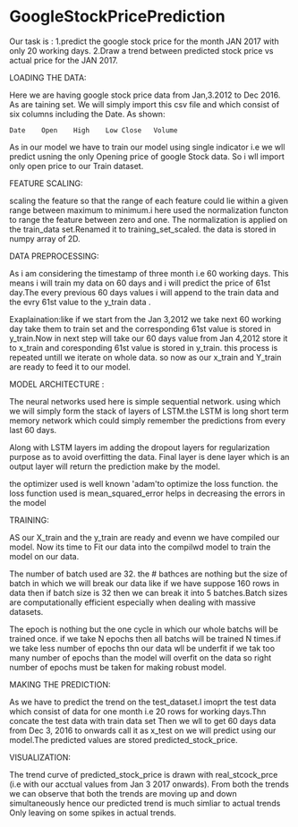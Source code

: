 # GoogleStockPricePrediction

Our task is :
1.predict the google stock price for the month JAN 2017  with only 20 working days.
2.Draw a trend between predicted stock price vs actual price for the JAN 2017. 

LOADING THE DATA:

Here we are having google stock price data from Jan,3.2012 to Dec 2016. As are taining set.
We will simply import this csv file and which consist of six columns including the Date.
As shown:

	Date	Open	High	Low	Close	Volume

As in our model we have to train our model using single indicator i.e we wll predict
usning the only Opening price of google Stock data. So i wll import only open price to our
Train dataset.


FEATURE SCALING:

scaling the feature so that the range of each feature could lie within a given range
between maximum to minimum.i here used the normalization functon to range the feature between
zero and one.
The normalization is applied on the train_data set.Renamed it to training_set_scaled.
the data is stored in numpy array of 2D.


DATA PREPROCESSING:

As i am considering the timestamp of three month i.e 60 working days. This means i will train my
data on 60 days and i will predict the price of 61st day.The every previous 60 days values i will
append to the train data  and the evry 61st value to the y_train data . 

Exaplaination:like if we start from the Jan 3,2012 we take next 60 working day take them to train set
and the corresponding 61st value is stored in y_train.Now in next step will take our 60 days value
from Jan 4,2012 store it to x_train and coresponding 61st value is stored in y_train. this process is
repeated untill we iterate on whole data.
so now as our x_train and Y_train are ready to feed it to our model.

MODEL ARCHITECTURE :

The neural networks used here is  simple sequential network. using  which we will
simply form the stack of layers of LSTM.the LSTM is long short term memory network which
could simply remember the predictions from every last 60 days.

 Along with LSTM layers im adding the dropout layers for regularization purpose as to avoid 
overfitting the data.
Final layer is dene layer which is an output layer will return the prediction make by the model.
 
the optimizer used is well known 'adam'to optimize the loss function.  the loss function used 
is mean_squared_error helps in decreasing the errors in the model

TRAINING:

AS our X_train and the y_train are ready and evenn we have compiled our model. Now its time to
Fit our data into the compilwd model to train the model on our data.

The number of batch used are 32. the # bathces are nothing but the size of batch in which we will
break our data like if we have suppose 160 rows in data then if batch size is 32 then we can break it
into 5 batches.Batch sizes are computationally efficient especially when dealing with massive datasets.

The epoch is nothing but the one cycle in which our whole batchs will be trained once.
if we take N epochs then all batchs will be trained N times.if we take less number of epochs thn
our data wll be underfit if we tak too many number of epochs than the model  will overfit on the data
so right number of epochs must be taken for making robust model.

MAKING THE PREDICTION:

As we have  to predict the trend on the test_dataset.I imoprt the test data which consist of data
for one month i.e 20 rows for working days.Thn concate the test data with train data set Then
we wll to get 60 days data from Dec 3, 2016 to onwards call it as x_test  on we will predict
using our model.The predicted values are stored predicted_stock_price.
 
 VISUALIZATION:

The trend curve of predicted_stock_price is drawn with real_stcock_prce (i.e with our acctual values
 from Jan 3 2017 onwards).
From both  the trends we can observe that both the trends are moving up and down simultaneously
hence our predicted trend is much simliar to actual trends Only leaving on some spikes in actual trends.



                              
